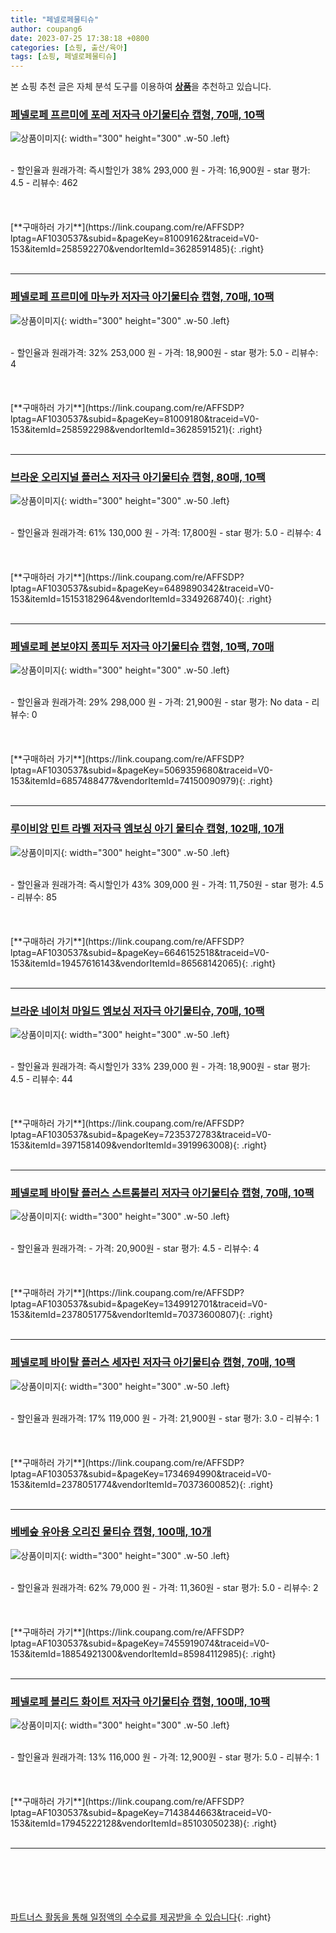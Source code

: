 ```yaml
---
title: "페넬로페물티슈"
author: coupang6
date: 2023-07-25 17:38:18 +0800
categories: [쇼핑, 출산/육아]
tags: [쇼핑, 페넬로페물티슈]
---
```


본 쇼핑 추천 글은 자체 분석 도구를 이용하여 [**상품**](https://link.coupang.com/a/bao1ui)을 추천하고 있습니다.

### [페넬로페 프르미에 포레 저자극 아기물티슈 캡형, 70매, 10팩](https://link.coupang.com/re/AFFSDP?lptag=AF1030537&subid=&pageKey=81009162&traceid=V0-153&itemId=258592270&vendorItemId=3628591485)

![상품이미지](https://thumbnail10.coupangcdn.com/thumbnails/remote/230x230ex/image/retail/images/44040588468263-5e9687cb-fd42-45bf-a859-9eac2bb047a3.jpg){: width="300" height="300" .w-50 .left}


<br>
- 할인율과 원래가격: 즉시할인가 38%  293,000   원
- 가격: 16,900원
- star 평가: 4.5
- 리뷰수: 462
<br>
<br>
<br>
<br>
[**구매하러 가기**](https://link.coupang.com/re/AFFSDP?lptag=AF1030537&subid=&pageKey=81009162&traceid=V0-153&itemId=258592270&vendorItemId=3628591485){: .right}
<br>
<br>

---

### [페넬로페 프르미에 마누카 저자극 아기물티슈 캡형, 70매, 10팩](https://link.coupang.com/re/AFFSDP?lptag=AF1030537&subid=&pageKey=81009180&traceid=V0-153&itemId=258592298&vendorItemId=3628591521)

![상품이미지](https://thumbnail8.coupangcdn.com/thumbnails/remote/230x230ex/image/retail/images/1259458017629131-fc9ada3b-d3a2-4efd-aa79-9c8443f1000f.jpg){: width="300" height="300" .w-50 .left}


<br>
- 할인율과 원래가격: 32%  253,000   원
- 가격: 18,900원
- star 평가: 5.0
- 리뷰수: 4
<br>
<br>
<br>
<br>
[**구매하러 가기**](https://link.coupang.com/re/AFFSDP?lptag=AF1030537&subid=&pageKey=81009180&traceid=V0-153&itemId=258592298&vendorItemId=3628591521){: .right}
<br>
<br>

---

### [브라운 오리지널 플러스 저자극 아기물티슈 캡형, 80매, 10팩](https://link.coupang.com/re/AFFSDP?lptag=AF1030537&subid=&pageKey=6489890342&traceid=V0-153&itemId=15153182964&vendorItemId=3349268740)

![상품이미지](https://thumbnail7.coupangcdn.com/thumbnails/remote/230x230ex/image/retail/images/692000035986383-1a0f95c3-7df8-4aeb-a4d4-c2ec6ef2cf83.jpg){: width="300" height="300" .w-50 .left}


<br>
- 할인율과 원래가격: 61%  130,000   원
- 가격: 17,800원
- star 평가: 5.0
- 리뷰수: 4
<br>
<br>
<br>
<br>
[**구매하러 가기**](https://link.coupang.com/re/AFFSDP?lptag=AF1030537&subid=&pageKey=6489890342&traceid=V0-153&itemId=15153182964&vendorItemId=3349268740){: .right}
<br>
<br>

---

### [페넬로페 본보야지 퐁피두 저자극 아기물티슈 캡형, 10팩, 70매](https://link.coupang.com/re/AFFSDP?lptag=AF1030537&subid=&pageKey=5069359680&traceid=V0-153&itemId=6857488477&vendorItemId=74150090979)

![상품이미지](https://thumbnail8.coupangcdn.com/thumbnails/remote/230x230ex/image/retail/images/1259460550452868-dc4cb10f-c8de-43b4-8a6a-847320a8a50a.jpg){: width="300" height="300" .w-50 .left}


<br>
- 할인율과 원래가격: 29%  298,000   원
- 가격: 21,900원
- star 평가: No data
- 리뷰수: 0
<br>
<br>
<br>
<br>
[**구매하러 가기**](https://link.coupang.com/re/AFFSDP?lptag=AF1030537&subid=&pageKey=5069359680&traceid=V0-153&itemId=6857488477&vendorItemId=74150090979){: .right}
<br>
<br>

---

### [루이비앙 민트 라벨 저자극 엠보싱 아기 물티슈 캡형, 102매, 10개](https://link.coupang.com/re/AFFSDP?lptag=AF1030537&subid=&pageKey=6646152518&traceid=V0-153&itemId=19457616143&vendorItemId=86568142065)

![상품이미지](https://thumbnail9.coupangcdn.com/thumbnails/remote/230x230ex/image/retail/images/998278556854355-dfd92b55-848a-4214-86a6-54ecc9a39f88.jpg){: width="300" height="300" .w-50 .left}


<br>
- 할인율과 원래가격: 즉시할인가 43%  309,000   원
- 가격: 11,750원
- star 평가: 4.5
- 리뷰수: 85
<br>
<br>
<br>
<br>
[**구매하러 가기**](https://link.coupang.com/re/AFFSDP?lptag=AF1030537&subid=&pageKey=6646152518&traceid=V0-153&itemId=19457616143&vendorItemId=86568142065){: .right}
<br>
<br>

---

### [브라운 네이처 마일드 엠보싱 저자극 아기물티슈, 70매, 10팩](https://link.coupang.com/re/AFFSDP?lptag=AF1030537&subid=&pageKey=7235372783&traceid=V0-153&itemId=3971581409&vendorItemId=3919963008)

![상품이미지](https://thumbnail9.coupangcdn.com/thumbnails/remote/230x230ex/image/retail/images/44969964474359-c4cabf21-bf41-480d-9d16-fdc47f3d4b47.jpg){: width="300" height="300" .w-50 .left}


<br>
- 할인율과 원래가격: 즉시할인가 33%  239,000   원
- 가격: 18,900원
- star 평가: 4.5
- 리뷰수: 44
<br>
<br>
<br>
<br>
[**구매하러 가기**](https://link.coupang.com/re/AFFSDP?lptag=AF1030537&subid=&pageKey=7235372783&traceid=V0-153&itemId=3971581409&vendorItemId=3919963008){: .right}
<br>
<br>

---

### [페넬로페 바이탈 플러스 스트롬볼리 저자극 아기물티슈 캡형, 70매, 10팩](https://link.coupang.com/re/AFFSDP?lptag=AF1030537&subid=&pageKey=1349912701&traceid=V0-153&itemId=2378051775&vendorItemId=70373600807)

![상품이미지](https://thumbnail6.coupangcdn.com/thumbnails/remote/230x230ex/image/retail/images/1259458623842233-52da27c3-a251-43cf-9fd6-ecacdbf7a08a.jpg){: width="300" height="300" .w-50 .left}


<br>
- 할인율과 원래가격: 
- 가격: 20,900원
- star 평가: 4.5
- 리뷰수: 4
<br>
<br>
<br>
<br>
[**구매하러 가기**](https://link.coupang.com/re/AFFSDP?lptag=AF1030537&subid=&pageKey=1349912701&traceid=V0-153&itemId=2378051775&vendorItemId=70373600807){: .right}
<br>
<br>

---

### [페넬로페 바이탈 플러스 세자린 저자극 아기물티슈 캡형, 70매, 10팩](https://link.coupang.com/re/AFFSDP?lptag=AF1030537&subid=&pageKey=1734694990&traceid=V0-153&itemId=2378051774&vendorItemId=70373600852)

![상품이미지](https://thumbnail9.coupangcdn.com/thumbnails/remote/230x230ex/image/retail/images/1259458733163044-f752188f-eab0-4f9e-aa1a-057002e18e6a.jpg){: width="300" height="300" .w-50 .left}


<br>
- 할인율과 원래가격: 17%  119,000   원
- 가격: 21,900원
- star 평가: 3.0
- 리뷰수: 1
<br>
<br>
<br>
<br>
[**구매하러 가기**](https://link.coupang.com/re/AFFSDP?lptag=AF1030537&subid=&pageKey=1734694990&traceid=V0-153&itemId=2378051774&vendorItemId=70373600852){: .right}
<br>
<br>

---

### [베베숲 유아용 오리진 물티슈 캡형, 100매, 10개](https://link.coupang.com/re/AFFSDP?lptag=AF1030537&subid=&pageKey=7455919074&traceid=V0-153&itemId=18854921300&vendorItemId=85984112985)

![상품이미지](https://thumbnail6.coupangcdn.com/thumbnails/remote/230x230ex/image/retail/images/5129822575956610-13440c4b-8bc8-4213-8fb9-4e419ee04625.jpg){: width="300" height="300" .w-50 .left}


<br>
- 할인율과 원래가격: 62%  79,000   원
- 가격: 11,360원
- star 평가: 5.0
- 리뷰수: 2
<br>
<br>
<br>
<br>
[**구매하러 가기**](https://link.coupang.com/re/AFFSDP?lptag=AF1030537&subid=&pageKey=7455919074&traceid=V0-153&itemId=18854921300&vendorItemId=85984112985){: .right}
<br>
<br>

---

### [페넬로페 볼리드 화이트 저자극 아기물티슈 캡형, 100매, 10팩](https://link.coupang.com/re/AFFSDP?lptag=AF1030537&subid=&pageKey=7143844663&traceid=V0-153&itemId=17945222128&vendorItemId=85103050238)

![상품이미지](https://thumbnail6.coupangcdn.com/thumbnails/remote/230x230ex/image/retail/images/1144978930043744-8ca585d1-8322-43ff-81df-1a37dcae88a4.jpg){: width="300" height="300" .w-50 .left}


<br>
- 할인율과 원래가격: 13%  116,000   원
- 가격: 12,900원
- star 평가: 5.0
- 리뷰수: 1
<br>
<br>
<br>
<br>
[**구매하러 가기**](https://link.coupang.com/re/AFFSDP?lptag=AF1030537&subid=&pageKey=7143844663&traceid=V0-153&itemId=17945222128&vendorItemId=85103050238){: .right}
<br>
<br>

---
<br><br><br><br><br> [파트너스 활동을 통해 일정액의 수수료를 제공받을 수 있습니다](https://link.coupang.com/a/bao1ui){: .right}
